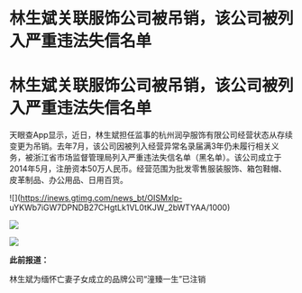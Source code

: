 # 林生斌关联服饰公司被吊销，该公司被列入严重违法失信名单

# 林生斌关联服饰公司被吊销，该公司被列入严重违法失信名单

天眼查App显示，近日，林生斌担任监事的杭州润孕服饰有限公司经营状态从存续变更为吊销。去年7月，该公司因被列入经营异常名录届满3年仍未履行相关义务，被浙江省市场监督管理局列入严重违法失信名单（黑名单）。该公司成立于2014年5月，注册资本50万人民币。经营范围为批发零售服装服饰、箱包鞋帽、皮革制品、办公用品、日用百货。

![](https://inews.gtimg.com/news_bt/OISMxlp-
uYKWb7iGW7DPNDB27CHgtLk1VL0tKJW_2bWTYAA/1000)

![](https://inews.gtimg.com/news_bt/OlG3pc_rDLgO-g1u4rELcVqUrZhVQnYEcc2m_xO4Ig4ZUAA/1000)

![](https://inews.gtimg.com/news_bt/OPmw-I6ovIsdX0w1Gv6Jm5sov-9jO01nvNAYwIR-2jRokAA/1000)

**此前报道：**

林生斌为缅怀亡妻子女成立的品牌公司“潼臻一生”已注销

